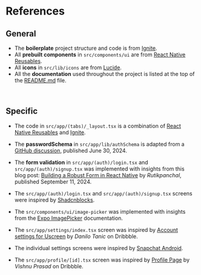 # References

## General

- The **boilerplate** project structure and code is from [Ignite](https://github.com/infinitered/ignite).
- All **prebuilt components** in `src/components/ui` are from [React Native Reusables](https://rnr-docs.vercel.app/getting-started/introduction/).
- All **icons** in `src/lib/icons` are from [Lucide](https://lucide.dev/).
- All the **documentation** used throughout the project is listed at the top of the [README.md](https://github.com/Baa123124/PA1469/blob/master/README.md) file.

<br/>

## Specific

- The code in `src/app/(tabs)/_layout.tsx` is a combination of [React Native Reusables](https://github.com/mrzachnugent/react-native-reusables/blob/main/packages/templates/starter-base/app/_layout.tsx) and [Ignite](https://github.com/infinitered/ignite/blob/master/boilerplate/src/app/_layout.tsx).

- The **passwordSchema** in `src/app/lib/authSchema` is adapted from a [GitHub discussion](https://github.com/colinhacks/zod/discussions/3412), published June 30, 2024.

- The **form validation** in `src/app/(auth)/login.tsx` and `src/app/(auth)/signup.tsx` was implemented with insights from this blog post:
  [Building a Robust Form in React Native](https://medium.com/@rutikpanchal121/building-a-robust-form-in-react-native-with-react-hook-form-and-zod-for-validation-7583678970c3) by _Rutikpanchal_, published September 11, 2024.

- The `src/app/(auth)/login.tsx` and `src/app/(auth)/signup.tsx` screens were inspired by [Shadcnblocks](https://www.shadcnblocks.com/blocks?group=login).

- The `src/components/ui/image-picker` was implemented with insights from the [Expo ImagePicker](https://docs.expo.dev/versions/latest/sdk/imagepicker/) documentation.

- The `src/app/settings/index.tsx` screen was inspired by [Account settings for Uscreen](https://dribbble.com/shots/24363948-Account-settings-for-Uscreen) by _Danilo Tanic_ on Dribbble.

- The individual settings screens were inspired by [Snapchat Android](https://play.google.com/store/apps/details?id=com.snapchat.android&hl=en-US).

- The `src/app/profile/[id].tsx` screen was inspired by [Profile Page](https://dribbble.com/shots/23681946-Profile-Page) by _Vishnu Prasad_ on Dribbble.
